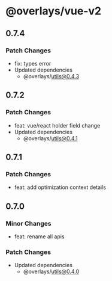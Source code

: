 # @overlays/vue-v2

## 0.7.4

### Patch Changes

- fix: types error
- Updated dependencies
  - @overlays/utils@0.4.3

## 0.7.2

### Patch Changes

- feat: vue/react holder field change
- Updated dependencies
  - @overlays/utils@0.4.1

## 0.7.1

### Patch Changes

- feat: add optimization context details

## 0.7.0

### Minor Changes

- feat: rename all apis

### Patch Changes

- Updated dependencies
  - @overlays/utils@0.4.0
